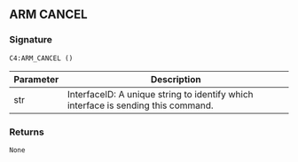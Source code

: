## ARM CANCEL


### Signature

`C4:ARM_CANCEL ()`


| Parameter | Description |
| --- | --- |
| str | InterfaceID: A unique string to identify which interface is sending this command. |


### Returns

`None`



